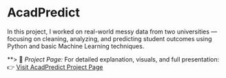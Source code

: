 # AcadPredict
In this project, I worked on real-world messy data from two universities — focusing on cleaning, analyzing, and predicting student outcomes using Python and basic Machine Learning techniques.

**> 🔗 *Project Page:*
For detailed explanation, visuals, and full presentation:  
👉 [Visit AcadPredict Project Page](https://sites.google.com/view/shagun-singh-portfolio/acadpredict)
